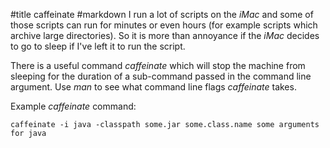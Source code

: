 #title caffeinate
#markdown
I run a lot of scripts on the *iMac* and some of those scripts
can run for minutes or even hours (for example scripts which archive
large directories). So it is more than annoyance if the *iMac*
decides to go to sleep if I've left it to run the script.

There is a useful command *caffeinate* which will stop the
machine from sleeping for the duration of a sub-command passed
in the command line argument. Use *man* to see what command line
flags *caffeinate*  takes.

Example *caffeinate* command:

~~~
caffeinate -i java -classpath some.jar some.class.name some arguments for java
~~~
